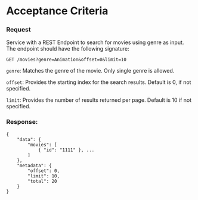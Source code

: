 # Acceptance Criteria

### Request
Service with a REST Endpoint to search for movies using genre as input. The endpoint should have the following signature:

    GET /movies?genre=Animation&offset=0&limit=10

`genre`: Matches the genre of the movie. Only single genre is allowed.

`offset`: Provides the starting index for the search results. Default is 0, if not specified.

`limit`: Provides the number of results returned per page. Default is 10 if not specified.

### Response:

    {
        "data": {
            "movies": [
                { "id": "1111" }, ...
            ]
        },
        "metadata": {
            "offset": 0,
            "limit": 10,
            "total": 20
        }
    }